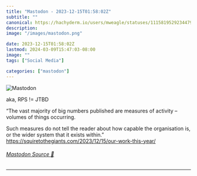 ```yaml
---
title: "Mastodon - 2023-12-15T01:58:02Z"
subtitle: ""
canonical: https://hachyderm.io/users/mweagle/statuses/111581952923447912
description:
image: "/images/mastodon.png"

date: 2023-12-15T01:58:02Z
lastmod: 2024-03-09T15:47:03-08:00
image: ""
tags: ["Social Media"]

categories: ["mastodon"]
---
```

![Mastodon](/images/mastodon.png)

<p>aka, RPS != JTBD </p><p>“The vast majority of big numbers published are measures of activity – volumes of things occurring.</p><p>Such measures do not tell the reader about how capable the organisation is, or the wider system that it exists within.”<br /><a href="https://squiretothegiants.com/2023/12/15/our-work-this-year/" target="_blank" rel="nofollow noopener noreferrer" translate="no"><span class="invisible">https://</span><span class="ellipsis">squiretothegiants.com/2023/12/</span><span class="invisible">15/our-work-this-year/</span></a></p>


###### [Mastodon Source 🐘](https://hachyderm.io/@mweagle/111581952923447912)

___
